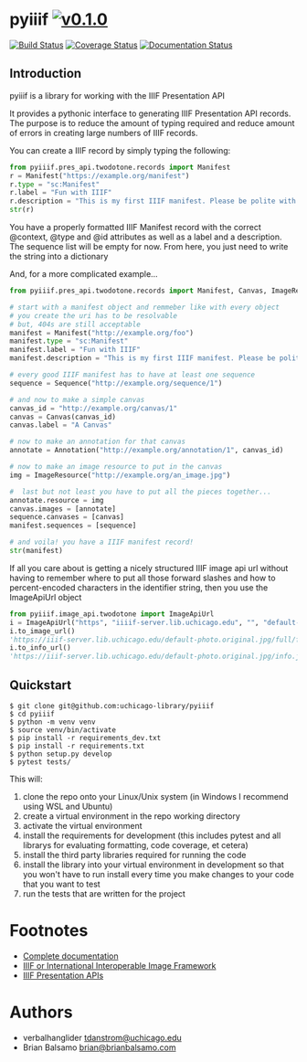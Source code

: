 # pyiiif [![v0.1.0](https://img.shields.io/badge/version-0.1.0-blue.svg)](https://github.com/uchicago-library/pyiiif/releases)

[![Build Status](https://travis-ci.org/uchicago-library/pyiiif.svg?branch=master)](https://travis-ci.org/uchicago-library/pyiiif) [![Coverage Status](https://coveralls.io/repos/github/uchicago-library/pyiiif/badge.svg?branch=master)](https://coveralls.io/github/uchicago-library/pyiiif?branch=master) [![Documentation Status](https://readthedocs.org/projects/uchicagolibrary-pyiiif/badge/?version=latest)](http://uchicagolibrary-pyiiif.readthedocs.io/en/latest/?badge=latest)

## Introduction

pyiiif is a library for working with the IIIF Presentation API 

It provides a pythonic interface to generating IIIF Presentation API records. The purpose is to reduce the amount of typing required and reduce amount of errors in creating large numbers of IIIF records. 

You can create a IIIF record by simply typing the following:

```python
from pyiiif.pres_api.twodotone.records import Manifest
r = Manifest("https://example.org/manifest")
r.type = "sc:Manifest"
r.label = "Fun with IIIF"
r.description = "This is my first IIIF manifest. Please be polite with your criticism"
str(r)
```

You have a properly formatted IIIF Manifest record with the correct @context, @type and @id attributes as well as a label and a description. The sequence list will be empty for now. From here, you just need to write the string into  a dictionary

And, for a more complicated example...

```python
from pyiiif.pres_api.twodotone.records import Manifest, Canvas, ImageResource, Annotation, Sequence

# start with a manifest object and remmeber like with every object 
# you create the uri has to be resolvable
# but, 404s are still acceptable
manifest = Manifest("http://example.org/foo")
manifest.type = "sc:Manifest"
manifest.label = "Fun with IIIF"
manifest.description = "This is my first IIIF manifest. Please be polite with your criticism"

# every good IIIF manifest has to have at least one sequence
sequence = Sequence("http://example.org/sequence/1")

# and now to make a simple canvas
canvas_id = "http://example.org/canvas/1"
canvas = Canvas(canvas_id)
canvas.label = "A Canvas"

# now to make an annotation for that canvas
annotate = Annotation("http://example.org/annotation/1", canvas_id)

# now to make an image resource to put in the canvas
img = ImageResource("http://example.org/an_image.jpg")

#  last but not least you have to put all the pieces together...
annotate.resource = img
canvas.images = [annotate]
sequence.canvases = [canvas]
manifest.sequences = [sequence]

# and voila! you have a IIIF manifest record!
str(manifest)
```

If all you care about is getting a nicely structured IIIF image api url without having to remember where to put all those forward slashes and how to percent-encoded characters in the identifier string, then you use the ImageApiUrl object

```python
from pyiiif.image_api.twodotone import ImageApiUrl
i = ImageApiUrl("https", "iiiif-server.lib.uchicago.edu", "", "default-photo.original.jpg")
i.to_image_url()
'https://iiif-server.lib.uchicago.edu/default-photo.original.jpg/full/full/0/default.jpg'
i.to_info_url()
'https://iiif-server.lib.uchicago.edu/default-photo.original.jpg/info.json'
```

## Quickstart

```shell
$ git clone git@github.com:uchicago-library/pyiiif
$ cd pyiiif
$ python -m venv venv
$ source venv/bin/activate
$ pip install -r requirements_dev.txt
$ pip install -r requirements.txt
$ python setup.py develop
$ pytest tests/
```

This will:

1. clone the repo onto your Linux/Unix system (in Windows I recommend using WSL and Ubuntu)
1. create a virtual environment in the repo working directory
1. activate the virtual environment
1. install the requirements for development (this includes pytest and all librarys for evaluating formatting, code coverage, et cetera)
1. install the third party libraries required for running the code
1. install the library into your virtual environment in development so that you won't have to run install every time you make changes to your code that you want to test
1. run the tests that are written for the project

# Footnotes
- [Complete documentation](https://uchicagolibrary-pyiiif.readthedocs.io)
- [IIIF or International Interoperable Image Framework](http://iiif.io/)
- [IIIF Presentation APIs](http://iiif.io/api/presentation/2.1/)

# Authors
- verbalhanglider <tdanstrom@uchicago.edu>
- Brian Balsamo <brian@brianbalsamo.com>
